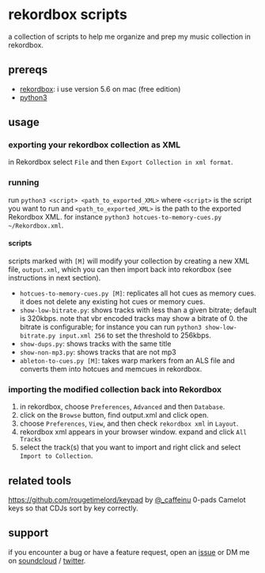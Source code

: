 # rekordbox scripts

a collection of scripts to help me organize and prep my music collection in
rekordbox.

## prereqs

* [rekordbox](https://rekordbox.com/en/): i use version 5.6 on mac (free edition)
* [python3](https://www.python.org/downloads/)

## usage

### exporting your rekordbox collection as XML

in Rekordbox select `File` and then `Export Collection in xml format`.

### running

run `python3 <script> <path_to_exported_XML>` where `<script>` is the script you
want to run and `<path_to_exported_XML>` is the path to the exported Rekordbox
XML. for instance `python3 hotcues-to-memory-cues.py ~/Rekordbox.xml`.

#### scripts

scripts marked with `[M]` will modify your collection by creating a new XML
file, `output.xml`, which you can then import back into rekordbox (see
instructions in next section).

* `hotcues-to-memory-cues.py [M]`: replicates all hot cues as memory cues. it
  does not delete any existing hot cues or memory cues.
* `show-low-bitrate.py`: shows tracks with less than a given bitrate; default
  is 320kbps. note that vbr encoded tracks may show a bitrate of 0.
  the bitrate is configurable;
  for instance you can run `python3 show-low-bitrate.py input.xml 256` to set
  the threshold to 256kbps.
* `show-dups.py`: shows tracks with the same title
* `show-non-mp3.py`: shows tracks that are not mp3
* `ableton-to-cues.py [M]`: takes warp markers from an ALS file and converts them
  into hotcues and memcues in rekordbox.

### importing the modified collection back into Rekordbox

1. in rekordbox, choose `Preferences`, `Advanced` and then `Database`.
2. click on the `Browse` button, find output.xml and click open.
3. choose `Preferences`, `View`, and then check `rekordbox xml` in `Layout`.
4. rekordbox xml appears in your browser window. expand and click `All Tracks`
5. select the track(s) that you want to import and right click and select `Import to Collection`.

## related tools

https://github.com/rougetimelord/keypad by
[@\_caffeinu](https://twitter.com/_caffeinu) 0-pads Camelot keys so that CDJs
sort by key correctly.

## support

if you encounter a bug or have a feature request, open an
[issue](https://github.com/diracdeltas/rekordbox-scripts/issues) or DM me on
[soundcloud](https://soundcloud.com/azuki)
/ [twitter](https://twitter.com/bcrypt).
